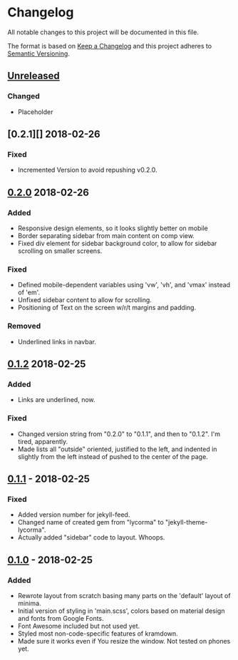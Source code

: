 # Changelog
All notable changes to this project will be documented in this file.

The format is based on [Keep a
Changelog](http://keepachangelog.com/en/1.0.0/) and this project
adheres to [Semantic Versioning](http://semver.org/spec/v2.0.0.html).

## [Unreleased][]

### Changed

- Placeholder

## [0.2.1][] 2018-02-26

### Fixed
- Incremented Version to avoid repushing v0.2.0.

## [0.2.0][] 2018-02-26

### Added

- Responsive design elements, so it looks slightly better on mobile
- Border separating sidebar from main content on comp view.
- Fixed div element for sidebar background color, to allow for sidebar
  scrolling on smaller screens.

### Fixed

- Defined mobile-dependent variables using 'vw', 'vh', and 'vmax'
  instead of 'em'.
- Unfixed sidebar content to allow for scrolling.
- Positioning of Text on the screen w/r/t margins and padding.

### Removed

- Underlined links in navbar.

## [0.1.2][] 2018-02-25

### Added

- Links are underlined, now.

### Fixed

- Changed version string from "0.2.0" to "0.1.1", and then to "0.1.2". I'm tired, apparently.
- Made lists all "outside" oriented, justified to the left, and
  indented in slightly from the left instead of pushed to the center
  of the page.

## [0.1.1][] - 2018-02-25

### Fixed
- Added version number for jekyll-feed.
- Changed name of created gem from "lycorma" to "jekyll-theme-lycorma".
- Actually added "sidebar" code to layout. Whoops.

## [0.1.0][] - 2018-02-25

### Added
- Rewrote layout from scratch basing many parts on the 'default'
  layout of minima.
- Initial version of styling in 'main.scss', colors based on material
  design and fonts from Google Fonts.
- Font Awesome included but not used yet.
- Styled most non-code-specific features of kramdown.
- Made sure it works even if You resize the window. Not tested on
  phones yet.


[Unreleased]: https://github.com/cdr255/jekyll-theme-lycorma/compare/v0.2.0...HEAD
[0.1.0]: https://github.com/cdr255/jekyll-theme-lycorma/compare/02d52c22ad33d1af79b0080096eea823cdd4955d...v0.1.0
[0.1.1]: https://github.com/cdr255/jekyll-theme-lycorma/compare/v0.1.0...v0.1.1
[0.1.2]: https://github.com/cdr255/jekyll-theme-lycorma/compare/v0.1.1...v0.1.2
[0.2.0]: https://github.com/cdr255/jekyll-theme-lycorma/compare/v0.1.1...v0.2.0
